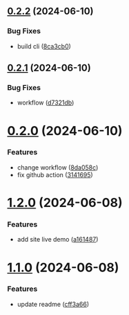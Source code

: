 ## [0.2.2](https://github.com/tiavina-mika/check-password-complexity/compare/v0.2.1...v0.2.2) (2024-06-10)


### Bug Fixes

* build cli ([8ca3cb0](https://github.com/tiavina-mika/check-password-complexity/commit/8ca3cb023b2a517c020a861de4b5f9793d00fbe6))



## [0.2.1](https://github.com/tiavina-mika/check-password-complexity/compare/v0.2.0...v0.2.1) (2024-06-10)


### Bug Fixes

* workflow ([d7321db](https://github.com/tiavina-mika/check-password-complexity/commit/d7321db4434e6e73c189d3cf67ae4d80a99f25bd))



# [0.2.0](https://github.com/tiavina-mika/check-password-complexity/compare/v1.2.0...v0.2.0) (2024-06-10)


### Features

* change workflow ([8da058c](https://github.com/tiavina-mika/check-password-complexity/commit/8da058cb279f07b0092c0de80031905c5f467bde))
* fix github action ([3141695](https://github.com/tiavina-mika/check-password-complexity/commit/3141695c70f09d5e263b5b93f776439750770bad))



# [1.2.0](https://github.com/tiavina-mika/check-password-complexity/compare/v1.1.0...v1.2.0) (2024-06-08)


### Features

* add site live demo ([a161487](https://github.com/tiavina-mika/check-password-complexity/commit/a161487733052d3bd9483483aaaf9243f78cd15f))



# [1.1.0](https://github.com/tiavina-mika/check-password-complexity/compare/v1.0.0...v1.1.0) (2024-06-08)


### Features

* update readme ([cff3a66](https://github.com/tiavina-mika/check-password-complexity/commit/cff3a669407ba0cf1de4d982074c27839703968b))



